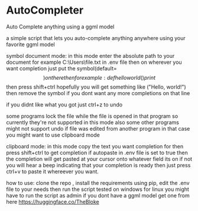# AutoCompleter
 Auto Complete anything using a ggml model
 
 
a simple script that lets you auto-complete anything anywhere using your favorite ggml model

symbol document mode:
in this mode enter the absolute path to your document for example C:\Users\file.txt in .env file
then on wherever you want completion just put the symbol(default=$$) on there then for example:
def helloworld()
    print$$
then press shift+ctrl hopefully you will get something like ("Hello, world!") then remove the symbol if you dont want any more completions on that line

if you didnt like what you got just ctrl+z to undo

some programs lock the file while the file is opened in that program so currently they're not supported in this mode also some other programs might not support undo
if file was edited from another program in that case you might want to use clipboard mode

clipboard mode:
in this mode copy the text you want completion for then press shift+ctrl to get completion if autopaste in .env file is set to true
then the completion will get pasted at your cursor onto whatever field its on if not you will hear a beep indicating that your completion is ready then just press ctrl+v to paste it whereever you want.

how to use:
clone the repo , install the requirements using pip, edit the .env file to your needs then run the script
tested on windows for linux you might have to run the script as admin
if you dont have a ggml model get one from here https://huggingface.co/TheBloke
